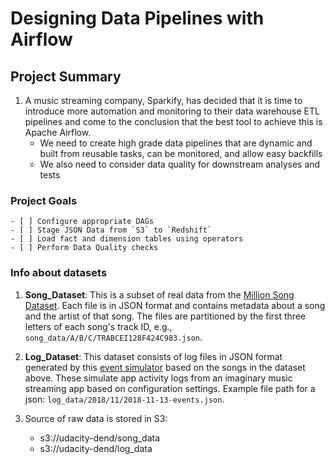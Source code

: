 # Designing Data Pipelines with Airflow  

## Project Summary 
1. A music streaming company, Sparkify, has decided that it is time to introduce more automation and monitoring to their data warehouse ETL pipelines and come to the conclusion that the best tool to achieve this is Apache Airflow.
    - We need to create high grade data pipelines that are dynamic and built from reusable tasks, can be monitored, and allow easy backfills  
    - We also need to consider data quality for downstream analyses and tests 

### Project Goals
    - [ ] Configure appropriate DAGs
    - [ ] Stage JSON Data from `S3` to `Redshift`
    - [ ] Load fact and dimension tables using operators
    - [ ] Perform Data Quality checks

### Info about datasets

1. **Song_Dataset**: This is a subset of real data from the [Million Song Dataset](http://millionsongdataset.com/). Each file is in JSON format and contains metadata about a song and the artist of that song. The files are partitioned by the first three letters of each song's track ID, e.g., `song_data/A/B/C/TRABCEI128F424C983.json`.

2. **Log_Dataset**: This dataset consists of log files in JSON format generated by this [event simulator](https://github.com/Interana/eventsim) based on the songs in the dataset above. These simulate app activity logs from an imaginary music streaming app based on configuration settings. Example file path for a json: `log_data/2018/11/2018-11-13-events.json`.

3. Source of raw data is stored in S3:
    - s3://udacity-dend/song_data
    - s3://udacity-dend/log_data